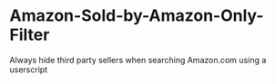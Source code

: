 # Amazon-Sold-by-Amazon-Only-Filter
Always hide third party sellers when searching Amazon.com using a userscript
